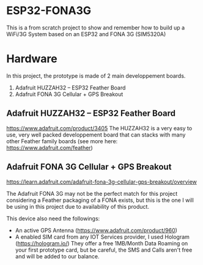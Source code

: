 # ESP32-FONA3G
This is a from scratch project to show and remember how to build up a WiFi/3G System based on an ESP32 and FONA 3G (SIM5320A)

# Hardware
In this project, the prototype is made of 2 main developpement boards.
  1. Adafruit HUZZAH32 – ESP32 Feather Board
  2. Adafruit FONA 3G Cellular + GPS Breakout
  
## Adafruit HUZZAH32 – ESP32 Feather Board
https://www.adafruit.com/product/3405
The HUZZAH32 is a very easy to use, very well packed developpement board that can stacks with many other Feather family boards (see more here: https://www.adafruit.com/feather) 

## Adafruit FONA 3G Cellular + GPS Breakout
https://learn.adafruit.com/adafruit-fona-3g-cellular-gps-breakout/overview

The Adafruit FONA 3G may not be the perfect match for this project considering a Feather packaging of a FONA exists, but this is the one I will be using in this project due to availability of this product.

This device also need the followings:
  - An active GPS Antenna (https://www.adafruit.com/product/960)
  - A enabled SIM card from any IOT Services provider, I used Hologram (https://hologram.io/) They offer a free 1MB/Month Data     Roaming on your first prototype card, but be careful, the SMS and Calls aren't free and will be added to our balance.
